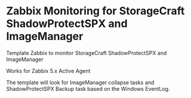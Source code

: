 # Zabbix Monitoring for StorageCraft ShadowProtectSPX and ImageManager
Template Zabbix to monitor StorageCraft ShadowProtectSPX and ImageManager

Works for Zabbix 5.x Active Agent

The template will look for ImageManager collapse tasks and ShadowProtectSPX Backup task based on the Windows EventLog.